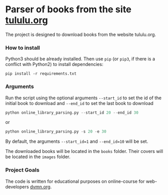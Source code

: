 # Parser of books from the site [tululu.org](https://tululu.org/)

The project is designed to download books from the website tululu.org.

### How to install

Python3 should be already installed. 
Then use `pip` (or `pip3`, if there is a conflict with Python2) to install dependencies:
```commandline
pip install -r requirements.txt
```

### Arguments

Run the script using the optional arguments `--start_id` to set the id of the initial book
to download and `--end_id` to set the last book to download
```python
python online_library_parsing.py --start_id 20 --end_id 30
```
or
```python
python online_library_parsing.py -s 20 -e 30
```
By default, the arguments `--start_id=1` and `--end_id=10` will be set.

The downloaded books will be located in the `books` folder.
Their covers will be located in the `images` folder.
### Project Goals

The code is written for educational purposes on online-course for
web-developers [dvmn.org](https://dvmn.org/).
